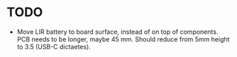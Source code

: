 
# TODO

- Move LIR battery to board surface, instead of on top of components.
PCB needs to be longer, maybe 45 mm.
Should reduce from 5mm height to 3.5 (USB-C dictaetes).
